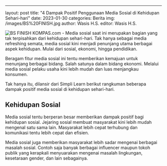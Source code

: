 ---
layout: post
title: "4 Dampak Positif Penggunaan Media Sosial di Kehidupan Sehari-hari"
date: 2023-01-30
categories: Berita
img: /images/BS%20FINISH.jpg
author: Wasis H.S.
editor: Wasis H.S.

![BS FINISH](https://user-images.githubusercontent.com/124013543/223737121-8629734a-c29f-4459-ad98-450308e6453a.jpg)
KOMPAS.com - Media sosial saat ini merupakan bagian yang tak terpisahkan dari kehidupan sehari-hari. Tak hanya sebagai media refreshing semata, media sosial kini menjadi penunjang utama berbagai aspek kehidupan. Mulai dari sosial, ekonomi, hingga pendidikan. 

Beragam fitur media sosial ini tentu memberikan kemajuan untuk menunjang berbagai bidang. Salah satunya dalam bidang ekonomi. Melalui media sosial pelaku usaha kini lebih mudah dan luas menjangkau konsumen.

Tak hanya itu, dilansir dari Simpli Learn berikut rangkuman beberapa dampak positif media sosial di kehidupan sehari-hari. 

## Kehidupan Sosial
Media sosial tentu berperan besar memberikan dampak positif bagi kehidupan sosial. Jejaring sosial membuat masyarakat kini lebih mudah mengenal satu sama lain. Masyarakat lebih cepat terhubung dan komunikasi tentu lebih cepat dan efisien. 

Media sosial juga memberikan masyarakat lebih sadar mengenai berbagai masalah sosial. Contoh saja banyak berbagai influencer maupun tokoh publik yang kerapkali menyuarakan mengenai masalah lingkungan, kesetaraan gender, dan lain sebagainya. 
